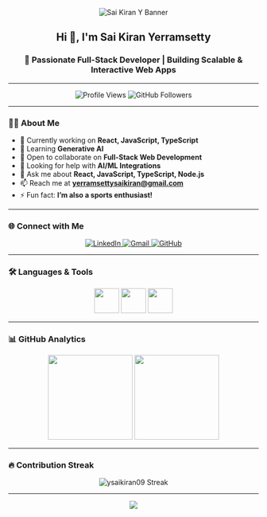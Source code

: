 <!-- Banner -->
<p align="center">
  <img src="https://capsule-render.vercel.app/api?type=waving&color=0:1e3c72,50:2a5298,100:6a11cb&height=220&section=header&text=Sai%20Kiran%20Y&fontSize=45&fontColor=ffffff&animation=fadeIn&fontAlignY=38" alt="Sai Kiran Y Banner" />
</p>


<h2 align="center">Hi 👋, I'm Sai Kiran Yerramsetty</h2>
<h3 align="center">🚀 Passionate Full-Stack Developer | Building Scalable & Interactive Web Apps</h3>

---

<p align="center">
  <img src="https://komarev.com/ghpvc/?username=ysaikiran09&label=Profile%20Views&color=blueviolet&style=for-the-badge" alt="Profile Views" />
  <img src="https://img.shields.io/github/followers/ysaikiran09?label=Followers&style=for-the-badge&color=brightgreen" alt="GitHub Followers" />
</p>

---

### 👨‍💻 About Me  

- 🔭 Currently working on **React, JavaScript, TypeScript**  
- 🌱 Learning **Generative AI**  
- 👯 Open to collaborate on **Full-Stack Web Development**  
- 🤝 Looking for help with **AI/ML Integrations**  
- 💬 Ask me about **React, JavaScript, TypeScript, Node.js**  
- 📫 Reach me at **yerramsettysaikiran@gmail.com**  
- ⚡ Fun fact: **I’m also a sports enthusiast!**

---

### 🌐 Connect with Me  

<p align="center">
  <a href="https://linkedin.com/in/yerramsetty-sai-kiran" target="_blank">
    <img src="https://img.shields.io/badge/LinkedIn-0077B5?style=for-the-badge&logo=linkedin&logoColor=white" alt="LinkedIn" />
  </a>
  <a href="mailto:yerramsettysaikiran@gmail.com">
    <img src="https://img.shields.io/badge/Gmail-D14836?style=for-the-badge&logo=gmail&logoColor=white" alt="Gmail" />
  </a>
  <a href="https://github.com/ysaikiran09">
    <img src="https://img.shields.io/badge/GitHub-171515?style=for-the-badge&logo=github&logoColor=white" alt="GitHub" />
  </a>
</p>

---

### 🛠️ Languages & Tools  

<p align="center">
  <img src="https://skillicons.dev/icons?i=js,ts,react,nextjs,nodejs,redux,html,css,tailwind,bootstrap" height="50" />
  <img src="https://skillicons.dev/icons?i=python,mongodb,mysql,postgres,redis" height="50" />
  <img src="https://skillicons.dev/icons?i=aws,gcp,azure,docker,kubernetes,jenkins,git,github,figma" height="50" />
</p>

---

### 📊 GitHub Analytics  

<p align="center">
  <img src="https://github-readme-stats.vercel.app/api?username=ysaikiran09&show_icons=true&theme=radical&hide_border=true" height="170" />
  <img src="https://github-readme-stats.vercel.app/api/top-langs/?username=ysaikiran09&layout=compact&theme=radical&hide_border=true" height="170" />
</p>

---

### 🔥 Contribution Streak  

<p align="center">
  <img src="https://github-readme-streak-stats.herokuapp.com/?user=ysaikiran09&theme=radical&hide_border=true" alt="ysaikiran09 Streak" />
</p>

---

<!-- Footer -->
<p align="center">
  <img src="https://capsule-render.vercel.app/api?type=waving&color=0:0f2027,50:203a43,100:2c5364&height=120&section=footer" />
</p>
